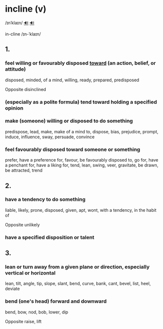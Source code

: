 # incline (v)

/ɪnˈklaɪn/ [🔊](https://www.oxfordlearnersdictionaries.com/media/english/uk_pron/i/inc/incli/incline__gb_1.mp3) [🔊](https://www.oxfordlearnersdictionaries.com/media/english/us_pron/i/inc/incli/incline__us_1.mp3)

in-cline /ɪn-ˈklaɪn/

## 1.

### feel willing or favourably disposed [toward](../t/towards-p.md#in-the-direction-of) (an action, belief, or attitude)

disposed, minded, of a mind, willing, ready, prepared, predisposed

Opposite disinclined

### (especially as a polite formula) tend toward holding a specified opinion

### make (someone) willing or disposed to do something

predispose, lead, make, make of a mind to, dispose, bias, prejudice, prompt, induce, influence, sway, persuade, convince

### feel favourably disposed toward someone or something

prefer, have a preference for, favour, be favourably disposed to, go for, have a penchant for, have a liking for, tend, lean, swing, veer, gravitate, be drawn, be attracted, trend

## 2.

### have a tendency to do something

liable, likely, prone, disposed, given, apt, wont, with a tendency, in the habit of

Opposite unlikely

### have a specified disposition or talent

## 3.

### lean or turn away from a given plane or direction, especially vertical or horizontal

lean, tilt, angle, tip, slope, slant, bend, curve, bank, cant, bevel, list, heel, deviate

### bend (one's head) forward and downward

bend, bow, nod, bob, lower, dip

Opposite raise, lift